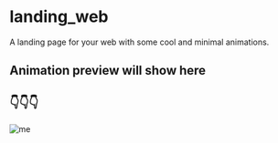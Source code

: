 # landing_web

A landing page for your web with some cool and minimal animations.

## Animation preview will show here
## 👇👇👇

![me](assets/landing_anim.gif)

